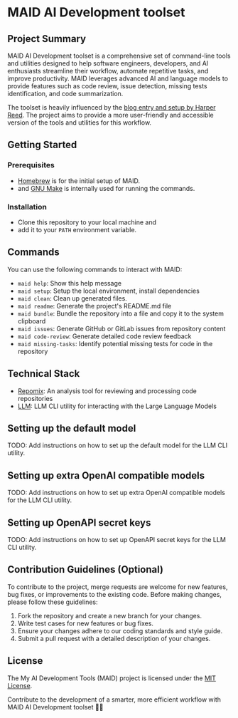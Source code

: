 # MAID AI Development toolset

## Project Summary

MAID AI Development toolset is a comprehensive set of command-line tools and utilities designed to help software engineers, developers, and AI enthusiasts streamline their workflow, automate repetitive tasks, and improve productivity. MAID leverages advanced AI and language models to provide features such as code review, issue detection, missing tests identification, and code summarization.

The toolset is heavily influenced by the [blog entry and setup by Harper Reed](https://harper.blog/2025/02/16/my-llm-codegen-workflow-atm/). The project aims to provide a more user-friendly and accessible version of the tools and utilities for this workflow.

## Getting Started

### Prerequisites

- [Homebrew](https://brew.sh) is for the initial setup of MAID.
- and [GNU Make](https://www.gnu.org/software/make/) is internally used for running the commands.

### Installation

- Clone this repository to your local machine and
- add it to your `PATH` environment variable.

## Commands

You can use the following commands to interact with MAID:

- `maid help`: Show this help message
- `maid setup`: Setup the local environment, install dependencies
- `maid clean`: Clean up generated files.
- `maid readme`: Generate the project's README.md file
- `maid bundle`: Bundle the repository into a file and copy it to the system clipboard
- `maid issues`: Generate GitHub or GitLab issues from repository content
- `maid code-review`: Generate detailed code review feedback
- `maid missing-tasks`: Identify potential missing tests for code in the repository

## Technical Stack

- [Repomix](https://repomix.com/): An analysis tool for reviewing and processing code repositories
- [LLM](https://llm.datasette.io/en/stable/): LLM CLI utility for interacting with the Large Language Models

## Setting up the default model

TODO: Add instructions on how to set up the default model for the LLM CLI utility.

## Setting up extra OpenAI compatible models

TODO: Add instructions on how to set up extra OpenAI compatible models for the LLM CLI utility.

## Setting up OpenAPI secret keys

TODO: Add instructions on how to set up OpenAPI secret keys for the LLM CLI utility.

## Contribution Guidelines (Optional)

To contribute to the project, merge requests are welcome for new features, bug fixes, or improvements to the existing code. Before making changes, please follow these guidelines:

1. Fork the repository and create a new branch for your changes.
2. Write test cases for new features or bug fixes.
3. Ensure your changes adhere to our coding standards and style guide.
4. Submit a pull request with a detailed description of your changes.

## License

The My AI Development Tools (MAID) project is licensed under the [MIT License](https://github.com/yourusername/your-repo/blob/master/LICENSE).

Contribute to the development of a smarter, more efficient workflow with MAID AI Development toolset 🚀✨

